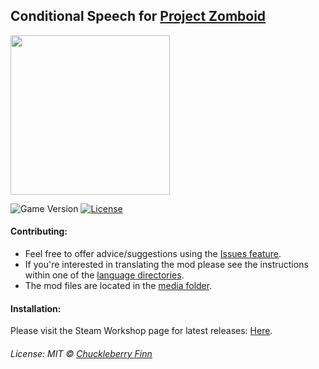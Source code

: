 ## Conditional Speech for [Project Zomboid](https://projectzomboid.com/)
<img src="https://github.com/ChuckTheSheep/zomboid-cnd-speech/blob/master/Contents/mods/zomboid-cnd-speech/poster.png?raw=true" width="255" height="255" />

![Game Version](https://img.shields.io/badge/PZ%20Version-IWBUMS%3A%2041.47-red) [![License](https://img.shields.io/github/license/real-coco-labs/pz-cnd-speech)](https://mit-license.org/)

#### Contributing:
- Feel free to offer advice/suggestions using the [Issues feature](https://github.com/ChuckTheSheep/zomboid-cnd-speech/issues).
- If you're interested in translating the mod please see the instructions within one of the [language directories](https://github.com/ChuckTheSheep/zomboid-cnd-speech/tree/master/Contents/mods/zomboid-cnd-speech/media/lua/shared/Translate).
- The mod files are located in the [media folder](https://github.com/ChuckTheSheep/zomboid-cnd-speech/tree/master/Contents/mods/zomboid-cnd-speech/media).

#### Installation:
Please visit the Steam Workshop page for latest releases: [Here](https://steamcommunity.com/sharedfiles/filedetails/?id=2398253681&tscn=1615776658).

###### License: MIT © [Chuckleberry Finn](https://github.com/ChuckTheSheep)
